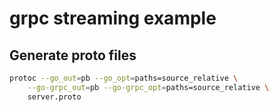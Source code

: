 # grpc streaming example

## Generate proto files

```bash
protoc --go_out=pb --go_opt=paths=source_relative \
    --go-grpc_out=pb --go-grpc_opt=paths=source_relative \
    server.proto
```
